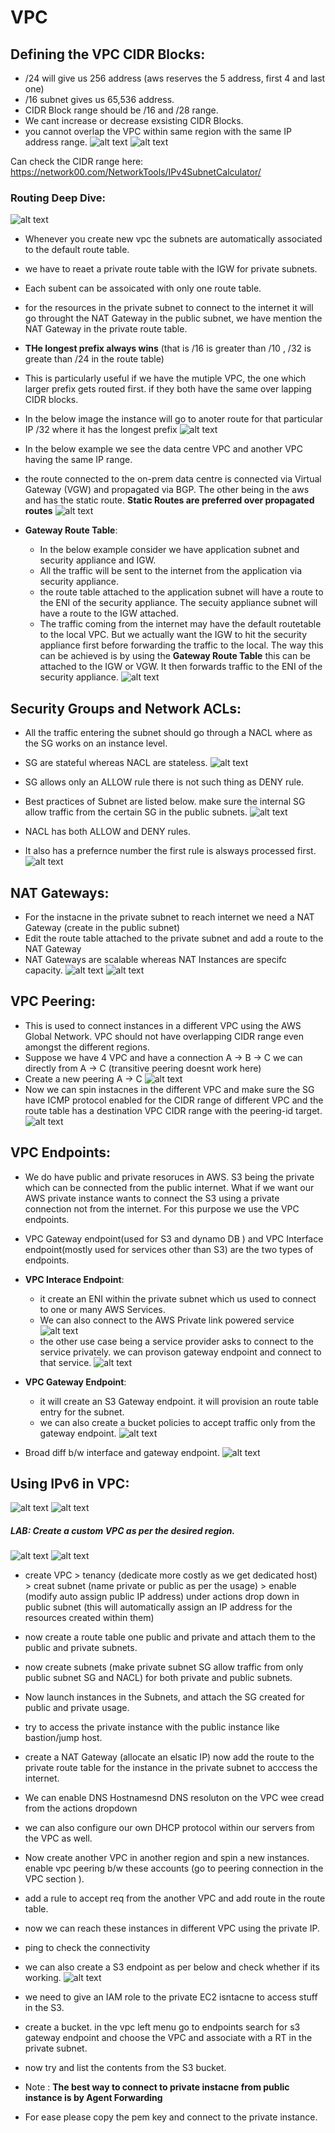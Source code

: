 # VPC 

## Defining the VPC CIDR Blocks:

- /24 will give us 256 address (aws reserves the 5 address, first 4 and last one)
- /16 subnet gives us 65,536 address.
- CIDR Block range should be /16 and /28 range.
- We cant increase or decrease exsisting CIDR Blocks.
- you cannot overlap the VPC within same region with the same IP address range.
![alt text](imgs/vpc1.PNG "")
![alt text](imgs/vpc2.PNG "")


Can check the CIDR range here: https://network00.com/NetworkTools/IPv4SubnetCalculator/

### Routing Deep Dive:


![alt text](imgs/aws35.PNG "")

-  Whenever you create  new vpc the subnets are automatically associated to the default route table.
- we have to reaet a private route table with the IGW for private subnets.
- Each subent can be assoicated with only one route table.
- for the resources in the private subnet to connect to the internet it will go throught the NAT Gateway in the public subnet, we have mention the NAT Gateway in the private route table.


- **THe longest prefix always wins** (that is /16 is greater than /10 , /32 is greate than /24 in the route table)

- This is particularly useful if we have the mutiple VPC, the one which larger prefix gets routed first. if they both have the same over lapping CIDR blocks.
- In the below image the instance will go to anoter route for that particular IP /32 where it has the longest prefix
![alt text](imgs/vpc5.PNG "")

- In the below example we see the data centre VPC and another VPC having the same IP range.
- the route connected to the on-prem data centre is connected via Virtual Gateway (VGW) and propagated via BGP. The other being in the aws and has the static route. **Static Routes are preferred over propagated routes**
![alt text](imgs/vpc6.PNG "")

- **Gateway Route Table**:
    - In the below example consider we have application subnet and security appliance and IGW.
    - All the traffic will be sent to the internet from the application via security appliance.
    - the route table attached to the application subnet will have a route to the ENI of the security appliance. The secuity appliance subnet will have a route to the IGW attached.
    - The traffic coming from the internet may have the default routetable  to the local VPC. But we actually want the IGW to hit the security appliance first before forwarding the traffic to the local. The way this can be achieved is by using the **Gateway Route Table** this can be attached to the IGW or VGW. It then forwards traffic to the ENI of the security appliance.
    ![alt text](imgs/vpc7.PNG "")


## Security Groups and Network ACLs:

- All the traffic entering the subnet should go through a NACL where as the SG works on an instance level.
- SG are stateful whereas NACL are stateless.
![alt text](imgs/vpc8.PNG "")
- SG allows only an ALLOW rule there is not such thing as DENY rule.
- Best practices of Subnet are listed below. make sure the internal SG allow traffic from the certain SG in the public subnets.
![alt text](imgs/vpc9.PNG "")


- NACL has both ALLOW and DENY rules.
- It also has a prefernce number the first rule is alsways processed first.
![alt text](imgs/vpc10.PNG "")


## NAT Gateways:

- For the instacne in the private subnet to reach internet we need a NAT Gateway (create in the public subnet)
- Edit the route table attached to the private subnet and add a route to the NAT Gateway
- NAT Gateways are scalable whereas NAT Instances  are specifc capacity.
![alt text](imgs/vpc11.PNG "")
![alt text](imgs/vpc12.PNG "")


## VPC Peering:

- This is used to connect instances in a different VPC using the AWS Global Network. VPC  should not have overlapping CIDR range even amongst the different regions.
- Suppose we have 4 VPC and have a connection A -> B -> C we can directly from A -> C (transitive peering doesnt work here)
- Create a new peering A -> C
![alt text](imgs/vpc15.PNG "")
- Now we can spin instacnes in the different VPC and make sure the SG have ICMP protocol enabled for the CIDR range of different VPC and the route table has a destination VPC CIDR range  with the peering-id target.
![alt text](imgs/vpc16.PNG "")

## VPC Endpoints:

- We do have public and private resoruces in AWS. S3 being the private which can be connected from the public internet. What if we want our AWS private instance wants to connect the S3 using a private connection not from the internet. For this purpose we use the VPC endpoints.
- VPC Gateway endpoint(used for S3 and dynamo DB ) and VPC Interface endpoint(mostly used for services other than S3) are the two types of endpoints.
- **VPC Interace Endpoint**:
    - it create an ENI within the private subnet which us used to connect to one or many AWS Services.
    - We can also connect to the AWS Private link powered service
![alt text](imgs/vpc17.PNG "")
    - the other use case being a service provider asks to connect to the service privately. we can provison gateway endpoint and connect to that service.
![alt text](imgs/vpc20.PNG "")
- **VPC Gateway Endpoint**:
    - it will create an S3 Gateway endpoint. it will provision an route table entry for the subnet.
    - we can also create a bucket policies to accept traffic only from the gateway endpoint.
![alt text](imgs/vpc18.PNG "")


- Broad diff b/w interface and gateway endpoint.
![alt text](imgs/vpc19.PNG "")



## Using IPv6 in VPC:

![alt text](imgs/vpc13.PNG "")
![alt text](imgs/vpc14.PNG "")



##### LAB: Create a custom VPC as per the desired region.

![alt text](imgs/vpc3.PNG "")
![alt text](imgs/vpc4.PNG "")

- create VPC > tenancy (dedicate more costly as we get dedicated host) > creat subnet (name private or public as per the usage) > enable (modify auto assign public IP address) under actions drop down in public subnet (this will automatically assign an IP address for the resources created within them)

- now create a route table one public and private and attach them to the public and private subnets.

- now create subnets (make private subnet SG allow traffic from only public subnet SG and NACL) for both private and public subnets.
- Now launch instances in the Subnets, and attach the SG created for public and private usage.
- try to access the private instance with the public instance like bastion/jump host.
- create a NAT Gateway (allocate an elsatic IP) now add the route to the private route table for the instance in the private subnet to acccess the internet.
- We can enable DNS Hostnamesnd DNS resoluton on the VPC wee cread from the actions dropdown
- we can also configure our own DHCP protocol within our servers from the VPC as well.

- Now create another VPC in another region and spin a new instances. enable vpc peering b/w these accounts (go to peering connection in the VPC section ). 
- add a rule to accept req from the another VPC and add route in the route table. 
- now we can reach these instances in different VPC using the private IP.
- ping to check the connectivity 


- we can also create a S3 endpoint as per below and check whether if its working.
 ![alt text](imgs/vpc21.PNG "")
- we need to give an IAM role to the private EC2 isntacne to access stuff in the S3.
- create a bucket. in the vpc left menu go to endpoints search for s3 gateway endpoint and choose the VPC and associate with a RT in the private subnet.
- now try and list the contents from the S3 bucket.
- Note : **The best way to connect to private instacne from public instance is by Agent Forwarding**
- For ease please copy the pem key and connect to the private instance.